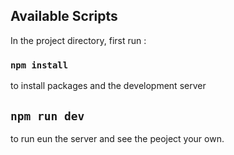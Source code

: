 ## Available Scripts

In the project directory,
first run :

### `npm install`

to install packages and the development server

## `npm run dev`

to run eun the server and see the peoject
your own.
